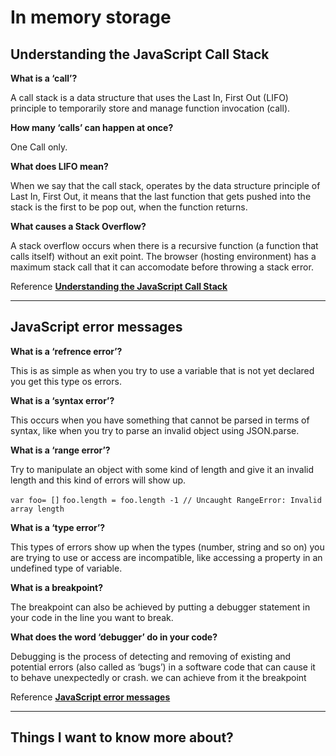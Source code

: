 # In memory storage

## Understanding the JavaScript Call Stack

**What is a ‘call’?**

A call stack is a data structure that uses the Last In, First Out (LIFO) principle to temporarily store and manage function invocation (call).

**How many ‘calls’ can happen at once?**

One Call only.

**What does LIFO mean?**

When we say that the call stack, operates by the data structure principle of Last In, First Out, it means that the last function that gets pushed into the stack is the first to be pop out, when the function returns.

**What causes a Stack Overflow?**

A stack overflow occurs when there is a recursive function (a function that calls itself) without an exit point. The browser (hosting environment) has a maximum stack call that it can accomodate before throwing a stack error.

Reference [**Understanding the JavaScript Call Stack**](https://www.freecodecamp.org/news/understanding-the-javascript-call-stack-861e41ae61d4/)

---

## JavaScript error messages

**What is a ‘refrence error’?**

This is as simple as when you try to use a variable that is not yet declared you get this type os errors.

**What is a ‘syntax error’?**

This occurs when you have something that cannot be parsed in terms of syntax, like when you try to parse an invalid object using JSON.parse.

**What is a ‘range error’?**

Try to manipulate an object with some kind of length and give it an invalid length and this kind of errors will show up.

`var foo= []`
``foo.length = foo.length -1 // Uncaught RangeError: Invalid array length``

**What is a ‘type error’?**

This types of errors show up when the types (number, string and so on) you are trying to use or access are incompatible, like accessing a property in an undefined type of variable.

**What is a breakpoint?**

The breakpoint can also be achieved by putting a debugger statement in your code in the line you want to break.

**What does the word ‘debugger’ do in your code?**

Debugging is the process of detecting and removing of existing and potential errors (also called as ‘bugs’) in a software code that can cause it to behave unexpectedly or crash. we can achieve from it the breakpoint

Reference [**JavaScript error messages**](https://codeburst.io/javascript-error-messages-debugging-d23f84f0ae7c)

---

## Things I want to know more about?
